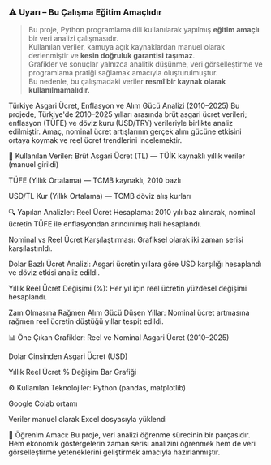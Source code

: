 ### ⚠️ Uyarı – Bu Çalışma Eğitim Amaçlıdır

> Bu proje, Python programlama dili kullanılarak yapılmış **eğitim amaçlı** bir veri analizi çalışmasıdır.  
> Kullanılan veriler, kamuya açık kaynaklardan manuel olarak derlenmiştir ve **kesin doğruluk garantisi taşımaz**.  
> Grafikler ve sonuçlar yalnızca analitik düşünme, veri görselleştirme ve programlama pratiği sağlamak amacıyla oluşturulmuştur.  
> Bu nedenle, bu çalışmadaki veriler **resmî bir kaynak olarak kullanılmamalıdır.**

Türkiye Asgari Ücret, Enflasyon ve Alım Gücü Analizi (2010–2025)
Bu projede, Türkiye'de 2010–2025 yılları arasında brüt asgari ücret verileri; enflasyon (TÜFE) ve döviz kuru (USD/TRY) verileriyle birlikte analiz edilmiştir. Amaç, nominal ücret artışlarının gerçek alım gücüne etkisini ortaya koymak ve reel ücret trendlerini incelemektir.

📌 Kullanılan Veriler:
Brüt Asgari Ücret (TL) — TÜİK kaynaklı yıllık veriler (manuel girildi)

TÜFE (Yıllık Ortalama) — TCMB kaynaklı, 2010 bazlı

USD/TL Kur (Yıllık Ortalama) — TCMB döviz alış kurları

🔍 Yapılan Analizler:
Reel Ücret Hesaplama:
2010 yılı baz alınarak, nominal ücretin TÜFE ile enflasyondan arındırılmış hali hesaplandı.

Nominal vs Reel Ücret Karşılaştırması:
Grafiksel olarak iki zaman serisi karşılaştırıldı.

Dolar Bazlı Ücret Analizi:
Asgari ücretin yıllara göre USD karşılığı hesaplandı ve döviz etkisi analiz edildi.

Yıllık Reel Ücret Değişimi (%):
Her yıl için reel ücretin yüzdesel değişimi hesaplandı.

Zam Olmasına Rağmen Alım Gücü Düşen Yıllar:
Nominal ücret artmasına rağmen reel ücretin düştüğü yıllar tespit edildi.

📊 Öne Çıkan Grafikler:
Reel ve Nominal Asgari Ücret (2010–2025)

Dolar Cinsinden Asgari Ücret (USD)

Yıllık Reel Ücret % Değişim Bar Grafiği

⚙️ Kullanılan Teknolojiler:
Python (pandas, matplotlib)

Google Colab ortamı

Veriler manuel olarak Excel dosyasıyla yüklendi

🧠 Öğrenim Amacı:
Bu proje, veri analizi öğrenme sürecinin bir parçasıdır. Hem ekonomik göstergelerin zaman serisi analizini öğrenmek hem de veri görselleştirme yeteneklerini geliştirmek amacıyla hazırlanmıştır.
